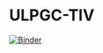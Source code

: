 # ULPGC-TIV


[![Binder](https://mybinder.org/badge_logo.svg)](https://mybinder.org/v2/gh/ULPGC-GTMA/ULPGC-TIV/HEAD)
